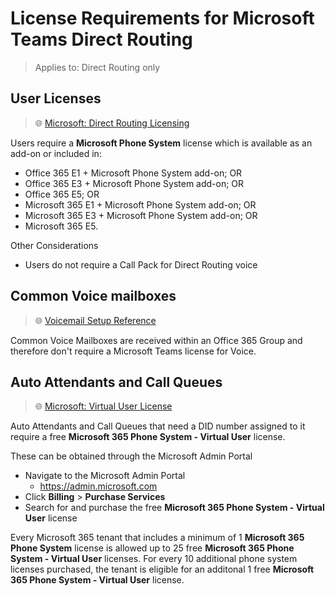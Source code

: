 # License Requirements for Microsoft Teams Direct Routing
> Applies to: Direct Routing only

## User Licenses
> 🌐 [Microsoft: Direct Routing Licensing](https://docs.microsoft.com/en-us/microsoftteams/direct-routing-plan#licensing-and-other-requirements)

Users require a **Microsoft Phone System** license which is available as an add-on or included in:
- Office 365 E1 + Microsoft Phone System add-on; OR
- Office 365 E3 + Microsoft Phone System add-on; OR
- Office 365 E5; OR
- Microsoft 365 E1 + Microsoft Phone System add-on; OR
- Microsoft 365 E3 + Microsoft Phone System add-on; OR
- Microsoft 365 E5.

Other Considerations
- Users do not require a Call Pack for Direct Routing voice 


## Common Voice mailboxes
> 🌐 [Voicemail Setup Reference](https://github.com/SBCConnect/documentation/blob/master/docs/pages/voice-mailboxes.md#microsoft-teams-voice-mailboxes)

Common Voice Mailboxes are received within an Office 365 Group and therefore don't require a Microsoft Teams license for Voice.

## Auto Attendants and Call Queues
> 🌐 [Microsoft: Virtual User License](https://docs.microsoft.com/en-us/microsoftteams/teams-add-on-licensing/virtual-user)

Auto Attendants and Call Queues that need a DID number assigned to it require a free **Microsoft 365 Phone System - Virtual User** license.

These can be obtained through the Microsoft Admin Portal
- Navigate to the Microsoft Admin Portal
  - https://admin.microsoft.com
- Click **Billing** > **Purchase Services**
- Search for and purchase the free **Microsoft 365 Phone System - Virtual User** license

Every Microsoft 365 tenant that includes a minimum of 1 **Microsoft 365 Phone System** license is allowed up to 25 free **Microsoft 365 Phone System - Virtual User** licenses.
For every 10 additional phone system licenses purchased, the tenant is eligible for an additonal 1 free **Microsoft 365 Phone System - Virtual User** license.

